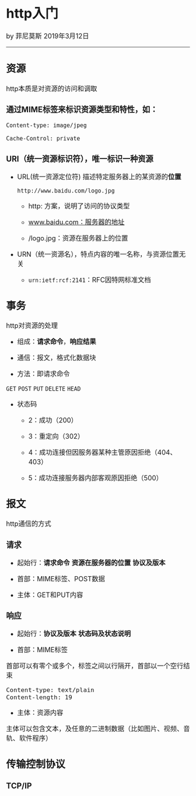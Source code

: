 <font size="4">

# http入门

by 菲尼莫斯  2019年3月12日

---

## 资源

http本质是对资源的访问和调取

### 通过MIME标签来标识资源类型和特性，如：

`Content-type: image/jpeg`

`Cache-Control: private`

### URI（统一资源标识符），唯一标识一种资源

* URL(统一资源定位符) 描述特定服务器上的某资源的**位置**

    `http://www.baidu.com/logo.jpg`

    * http: 方案，说明了访问的协议类型

    * www.baidu.com：服务器的地址

    * /logo.jpg：资源在服务器上的位置

* URN（统一资源名），特点内容的唯一名称，与资源位置无关

    * `urn:ietf:rcf:2141`：RFC因特网标准文档

## 事务 

http对资源的处理

* 组成：**请求命令**，**响应结果**

* 通信：报文，格式化数据块

* 方法：即请求命令

`GET` `POST` `PUT` `DELETE` `HEAD`

* 状态码 

    * 2：成功（200）

    * 3：重定向（302）

    * 4：成功连接但因服务器某种主管原因拒绝（404、403）

    * 5：成功连接服务器内部客观原因拒绝（500）

## 报文

http通信的方式

### 请求

* 起始行：**请求命令** **资源在服务器的位置** **协议及版本**

* 首部：MIME标签、POST数据

* 主体：GET和PUT内容

### 响应

* 起始行：**协议及版本** **状态码及状态说明**

* 首部：MIME标签

首部可以有零个或多个，标签之间以行隔开，首部以一个空行结束

```
Content-type: text/plain
Content-length: 19

```

* 主体：资源内容

主体可以包含文本，及任意的二进制数据（比如图片、视频、音轨、软件程序）

## 传输控制协议

### TCP/IP

</font>